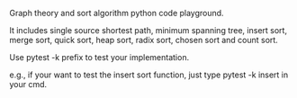 Graph theory and sort algorithm python code playground.

It includes single source shortest path, minimum spanning tree, insert sort, merge sort, quick sort, heap sort, radix sort, chosen sort and count sort.

Use pytest -k prefix to test your implementation.

e.g., if your want to test the insert sort function, just type pytest -k insert in your cmd.


